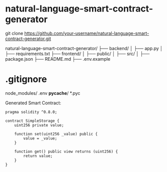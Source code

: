 # natural-language-smart-contract-generator

git clone https://github.com/your-username/natural-language-smart-contract-generator.git


natural-language-smart-contract-generator/
├── backend/
│   ├── app.py
│   ├── requirements.txt
├── frontend/
│   ├── public/
│   ├── src/
│   ├── package.json
├── README.md
├── .env.example


# .gitignore
node_modules/
.env
__pycache__/
*.pyc


Generated Smart Contract:

```solidity
pragma solidity ^0.8.0;

contract SimpleStorage {
    uint256 private value;

    function set(uint256 _value) public {
        value = _value;
    }

    function get() public view returns (uint256) {
        return value;
    }
}

